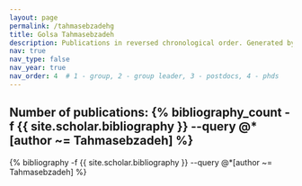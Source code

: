 ```yaml
---
layout: page
permalink: /tahmasebzadehg
title: Golsa Tahmasebzadeh
description: Publications in reversed chronological order. Generated by jekyll-scholar.
nav: true
nav_type: false
nav_year: true
nav_order: 4  # 1 - group, 2 - group leader, 3 - postdocs, 4 - phds
---
```


<!-- _pages/tahmasebzadehg.md -->
<div class="publications">

<h2>Number of publications: {% bibliography_count -f {{ site.scholar.bibliography }} --query @*[author ~= Tahmasebzadeh] %}</h2>
{% bibliography -f {{ site.scholar.bibliography }} --query @*[author ~= Tahmasebzadeh] %}

</div>
